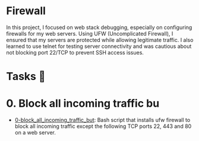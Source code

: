 # Firewall

In this project, I focused on web stack debugging, especially on configuring firewalls for my web servers. Using UFW (Uncomplicated Firewall), I ensured that my servers are protected while allowing legitimate traffic. I also learned to use telnet for testing server connectivity and was cautious about not blocking port 22/TCP to prevent SSH access issues.

# Tasks 📃

# 0. Block all incoming traffic bu

  + <u>[0-block_all_incoming_traffic_but]()</u>: Bash script that installs ufw firewall to block all incoming traffic except the following TCP ports 22, 443 and 80 on a web server.
